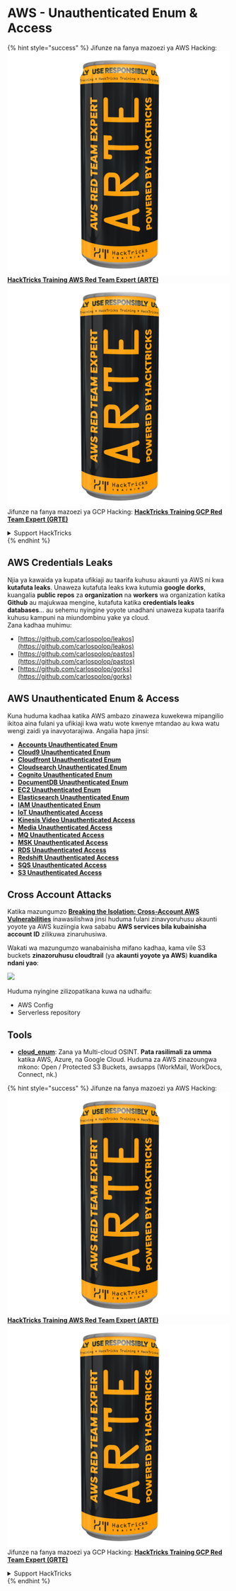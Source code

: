 # AWS - Unauthenticated Enum & Access

{% hint style="success" %}
Jifunze na fanya mazoezi ya AWS Hacking:<img src="../../../.gitbook/assets/image (1) (1) (1).png" alt="" data-size="line">[**HackTricks Training AWS Red Team Expert (ARTE)**](https://training.hacktricks.xyz/courses/arte)<img src="../../../.gitbook/assets/image (1) (1) (1).png" alt="" data-size="line">\
Jifunze na fanya mazoezi ya GCP Hacking: <img src="../../../.gitbook/assets/image (2).png" alt="" data-size="line">[**HackTricks Training GCP Red Team Expert (GRTE)**<img src="../../../.gitbook/assets/image (2).png" alt="" data-size="line">](https://training.hacktricks.xyz/courses/grte)

<details>

<summary>Support HackTricks</summary>

* Angalia [**mpango wa usajili**](https://github.com/sponsors/carlospolop)!
* **Jiunge na** 💬 [**kikundi cha Discord**](https://discord.gg/hRep4RUj7f) au [**kikundi cha telegram**](https://t.me/peass) au **tufuatilie** kwenye **Twitter** 🐦 [**@hacktricks\_live**](https://twitter.com/hacktricks_live)**.**
* **Shiriki mbinu za hacking kwa kuwasilisha PRs kwa** [**HackTricks**](https://github.com/carlospolop/hacktricks) na [**HackTricks Cloud**](https://github.com/carlospolop/hacktricks-cloud) repos za github.

</details>
{% endhint %}

## AWS Credentials Leaks

Njia ya kawaida ya kupata ufikiaji au taarifa kuhusu akaunti ya AWS ni kwa **kutafuta leaks**. Unaweza kutafuta leaks kwa kutumia **google dorks**, kuangalia **public repos** za **organization** na **workers** wa organization katika **Github** au majukwaa mengine, kutafuta katika **credentials leaks databases**... au sehemu nyingine yoyote unadhani unaweza kupata taarifa kuhusu kampuni na miundombinu yake ya cloud.\
Zana kadhaa muhimu:

* [https://github.com/carlospolop/leakos](https://github.com/carlospolop/leakos)
* [https://github.com/carlospolop/pastos](https://github.com/carlospolop/pastos)
* [https://github.com/carlospolop/gorks](https://github.com/carlospolop/gorks)

## AWS Unauthenticated Enum & Access

Kuna huduma kadhaa katika AWS ambazo zinaweza kuwekewa mipangilio ikitoa aina fulani ya ufikiaji kwa watu wote kwenye mtandao au kwa watu wengi zaidi ya inavyotarajiwa. Angalia hapa jinsi:

* [**Accounts Unauthenticated Enum**](aws-accounts-unauthenticated-enum.md)
* [**Cloud9 Unauthenticated Enum**](https://github.com/carlospolop/hacktricks-cloud/blob/master/pentesting-cloud/aws-security/aws-unauthenticated-enum-access/broken-reference/README.md)
* [**Cloudfront Unauthenticated Enum**](aws-cloudfront-unauthenticated-enum.md)
* [**Cloudsearch Unauthenticated Enum**](https://github.com/carlospolop/hacktricks-cloud/blob/master/pentesting-cloud/aws-security/aws-unauthenticated-enum-access/broken-reference/README.md)
* [**Cognito Unauthenticated Enum**](aws-cognito-unauthenticated-enum.md)
* [**DocumentDB Unauthenticated Enum**](aws-documentdb-enum.md)
* [**EC2 Unauthenticated Enum**](aws-ec2-unauthenticated-enum.md)
* [**Elasticsearch Unauthenticated Enum**](aws-elasticsearch-unauthenticated-enum.md)
* [**IAM Unauthenticated Enum**](aws-iam-and-sts-unauthenticated-enum.md)
* [**IoT Unauthenticated Access**](aws-iot-unauthenticated-enum.md)
* [**Kinesis Video Unauthenticated Access**](aws-kinesis-video-unauthenticated-enum.md)
* [**Media Unauthenticated Access**](aws-media-unauthenticated-enum.md)
* [**MQ Unauthenticated Access**](aws-mq-unauthenticated-enum.md)
* [**MSK Unauthenticated Access**](aws-msk-unauthenticated-enum.md)
* [**RDS Unauthenticated Access**](aws-rds-unauthenticated-enum.md)
* [**Redshift Unauthenticated Access**](aws-redshift-unauthenticated-enum.md)
* [**SQS Unauthenticated Access**](aws-sqs-unauthenticated-enum.md)
* [**S3 Unauthenticated Access**](aws-s3-unauthenticated-enum.md)

## Cross Account Attacks

Katika mazungumzo [**Breaking the Isolation: Cross-Account AWS Vulnerabilities**](https://www.youtube.com/watch?v=JfEFIcpJ2wk) inawasilishwa jinsi huduma fulani zinavyoruhusu akaunti yoyote ya AWS kuziingia kwa sababu **AWS services bila kubainisha account ID** zilikuwa zinaruhusiwa.

Wakati wa mazungumzo wanabainisha mifano kadhaa, kama vile S3 buckets **zinazoruhusu cloudtrail** (ya **akaunti yoyote ya AWS**) **kuandika ndani yao**:

![](<../../../.gitbook/assets/image (260).png>)

Huduma nyingine zilizopatikana kuwa na udhaifu:

* AWS Config
* Serverless repository

## Tools

* [**cloud\_enum**](https://github.com/initstring/cloud_enum): Zana ya Multi-cloud OSINT. **Pata rasilimali za umma** katika AWS, Azure, na Google Cloud. Huduma za AWS zinazoungwa mkono: Open / Protected S3 Buckets, awsapps (WorkMail, WorkDocs, Connect, nk.)

{% hint style="success" %}
Jifunze na fanya mazoezi ya AWS Hacking:<img src="../../../.gitbook/assets/image (1) (1) (1).png" alt="" data-size="line">[**HackTricks Training AWS Red Team Expert (ARTE)**](https://training.hacktricks.xyz/courses/arte)<img src="../../../.gitbook/assets/image (1) (1) (1).png" alt="" data-size="line">\
Jifunze na fanya mazoezi ya GCP Hacking: <img src="../../../.gitbook/assets/image (2).png" alt="" data-size="line">[**HackTricks Training GCP Red Team Expert (GRTE)**<img src="../../../.gitbook/assets/image (2).png" alt="" data-size="line">](https://training.hacktricks.xyz/courses/grte)

<details>

<summary>Support HackTricks</summary>

* Angalia [**mpango wa usajili**](https://github.com/sponsors/carlospolop)!
* **Jiunge na** 💬 [**kikundi cha Discord**](https://discord.gg/hRep4RUj7f) au [**kikundi cha telegram**](https://t.me/peass) au **tufuatilie** kwenye **Twitter** 🐦 [**@hacktricks\_live**](https://twitter.com/hacktricks_live)**.**
* **Shiriki mbinu za hacking kwa kuwasilisha PRs kwa** [**HackTricks**](https://github.com/carlospolop/hacktricks) na [**HackTricks Cloud**](https://github.com/carlospolop/hacktricks-cloud) repos za github.

</details>
{% endhint %}

